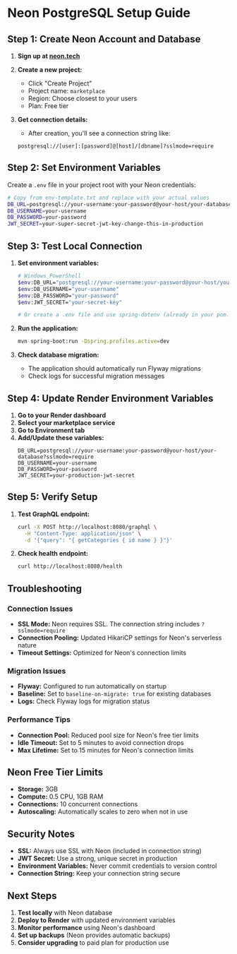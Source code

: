 # Neon PostgreSQL Setup Guide

## Step 1: Create Neon Account and Database

1. **Sign up at [neon.tech](https://neon.tech)**
2. **Create a new project:**
   - Click "Create Project"
   - Project name: `marketplace`
   - Region: Choose closest to your users
   - Plan: Free tier

3. **Get connection details:**
   - After creation, you'll see a connection string like:
   ```
   postgresql://[user]:[password]@[host]/[dbname]?sslmode=require
   ```

## Step 2: Set Environment Variables

Create a `.env` file in your project root with your Neon credentials:

```bash
# Copy from env-template.txt and replace with your actual values
DB_URL=postgresql://your-username:your-password@your-host/your-database?sslmode=require
DB_USERNAME=your-username
DB_PASSWORD=your-password
JWT_SECRET=your-super-secret-jwt-key-change-this-in-production
```

## Step 3: Test Local Connection

1. **Set environment variables:**
   ```bash
   # Windows PowerShell
   $env:DB_URL="postgresql://your-username:your-password@your-host/your-database?sslmode=require"
   $env:DB_USERNAME="your-username"
   $env:DB_PASSWORD="your-password"
   $env:JWT_SECRET="your-secret-key"
   
   # Or create a .env file and use spring-dotenv (already in your pom.xml)
   ```

2. **Run the application:**
   ```bash
   mvn spring-boot:run -Dspring.profiles.active=dev
   ```

3. **Check database migration:**
   - The application should automatically run Flyway migrations
   - Check logs for successful migration messages

## Step 4: Update Render Environment Variables

1. **Go to your Render dashboard**
2. **Select your marketplace service**
3. **Go to Environment tab**
4. **Add/Update these variables:**
   ```
   DB_URL=postgresql://your-username:your-password@your-host/your-database?sslmode=require
   DB_USERNAME=your-username
   DB_PASSWORD=your-password
   JWT_SECRET=your-production-jwt-secret
   ```

## Step 5: Verify Setup

1. **Test GraphQL endpoint:**
   ```bash
   curl -X POST http://localhost:8080/graphql \
     -H "Content-Type: application/json" \
     -d '{"query": "{ getCategories { id name } }"}'
   ```

2. **Check health endpoint:**
   ```bash
   curl http://localhost:8080/health
   ```

## Troubleshooting

### Connection Issues
- **SSL Mode:** Neon requires SSL. The connection string includes `?sslmode=require`
- **Connection Pooling:** Updated HikariCP settings for Neon's serverless nature
- **Timeout Settings:** Optimized for Neon's connection limits

### Migration Issues
- **Flyway:** Configured to run automatically on startup
- **Baseline:** Set to `baseline-on-migrate: true` for existing databases
- **Logs:** Check Flyway logs for migration status

### Performance Tips
- **Connection Pool:** Reduced pool size for Neon's free tier limits
- **Idle Timeout:** Set to 5 minutes to avoid connection drops
- **Max Lifetime:** Set to 15 minutes for Neon's connection limits

## Neon Free Tier Limits

- **Storage:** 3GB
- **Compute:** 0.5 CPU, 1GB RAM
- **Connections:** 10 concurrent connections
- **Autoscaling:** Automatically scales to zero when not in use

## Security Notes

- **SSL:** Always use SSL with Neon (included in connection string)
- **JWT Secret:** Use a strong, unique secret in production
- **Environment Variables:** Never commit credentials to version control
- **Connection String:** Keep your connection string secure

## Next Steps

1. **Test locally** with Neon database
2. **Deploy to Render** with updated environment variables
3. **Monitor performance** using Neon's dashboard
4. **Set up backups** (Neon provides automatic backups)
5. **Consider upgrading** to paid plan for production use 